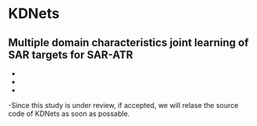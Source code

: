 # KDNets
Multiple domain characteristics joint learning of SAR targets for SAR-ATR
-
-
-
-
-Since this study is under review, if accepted, we will relase the source code of KDNets as soon as possable.

